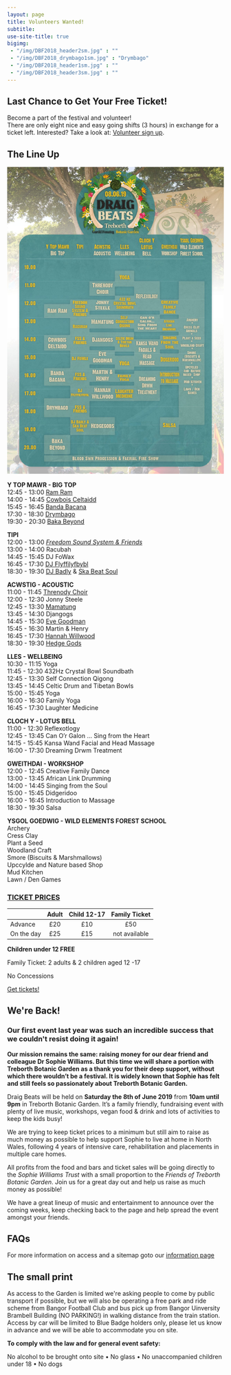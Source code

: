 ```yaml
---
layout: page
title: Volunteers Wanted!
subtitle: 
use-site-title: true
bigimg:
 - "/img/DBF2018_header2sm.jpg" : ""
 - "/img/DBF2018_drymbago1sm.jpg" : "Drymbago"
 - "/img/DBF2018_header1sm.jpg" : ""
 - "/img/DBF2018_header3sm.jpg" : ""
---
```


## Last Chance to Get Your Free Ticket!
Become a part of the festival and volunteer!  
There are only eight nice and easy going shifts (3 hours) in exchange for a ticket left.
Interested? Take a look at: [Volunteer sign up](https://volunteersignup.org/7XJ7P).   

## The Line Up

![Line Up](/img/LineUp.jpg)

**Y TOP MAWR - BIG TOP**  
12:45 - 13:00 [Ram Ram](https://www.facebook.com/RAM-RAM-aka-Reggae-And-Mental-Random-Access-Memory-355050051738196/)   
14:00 - 14:45 [Cowbois Celtaidd](https://www.facebook.com/cowbois.celtaidd)   
15:45 - 16:45 [Banda Bacana](https://bandabacana1.bandcamp.com)  
17:30 - 18:30 [Drymbago](https://www.facebook.com/Drymbago-280604965341497)  
19:30 - 20:30 [Baka Beyond](https://bakabeyond.net)  

**TIPI**  
12:00 - 13:00 [*Freedom Sound System & Friends*](https://www.facebook.com/freedomsoundsystem)  
13:00 - 14:00 Racubah  
14:45 - 15:45 DJ FoWax  
16:45 - 17:30 [DJ Flyffilyfbybl](https://www.facebook.com/DJ-fflyffilyfbybl-342288702450825/)  
18:30 - 19:30 [DJ Badly](https://www.facebook.com/RAM-RAM-aka-Reggae-And-Mental-Random-Access-Memory-355050051738196/) & [Ska Beat Soul](https://www.facebook.com/skabeatsoul/)  

**ACWSTIG - ACOUSTIC**  
11:00 - 11:45 [Threnody Choir](https://www.facebook.com/Threnodychoir)    
12:00 - 12:30 Jonny Steele  
12:45 - 13:30 [Mamatung](https://www.facebook.com/mamatungmusic)  
13:45 - 14:30 Djangogs  
14:45 - 15:30 [Eve Goodman](https://www.facebook.com/evegoodmanmusic/)  
15:45 - 16:30 Martin & Henry  
16:45 - 17:30 [Hannah Willwood](https://www.facebook.com/HannahWillwoodMusic/)  
18:30 - 19:30 [Hedge Gods](http://hedgegods.com)  

**LLES - WELLBEING**  
10:30 - 11:15 Yoga  
11:45 - 12:30 432Hz Crystal Bowl Soundbath  
12:45 - 13:30 Self Connection Qigong  
13:45 - 14:45 Celtic Drum and Tibetan Bowls  
15:00 - 15:45 Yoga  
16:00 - 16:30 Family Yoga  
16:45 - 17:30 Laughter Medicine  

**CLOCH Y - LOTUS BELL**  
11:00 - 12:30 Reflexotlogy  
12:45 - 13:45 Can O’r Galon ... Sing from the Heart  
14:15 - 15:45 Kansa Wand Facial and Head Massage  
16:00 - 17:30 Dreaming Drwm Treatment  

**GWEITHDAI - WORKSHOP**  
12:00 - 12:45 Creative Family Dance  
13:00 - 13:45 African Link Drumming  
14:00 - 14:45 Singing from the Soul  
15:00 - 15:45 Didgeridoo  
16:00 - 16:45 Introduction to Massage  
18:30 - 19:30 Salsa  

**YSGOL GOEDWIG - WILD ELEMENTS FOREST SCHOOL**  
Archery  
Cress Clay  
Plant a Seed  
Woodland Craft  
Smore (Biscuits & Marshmallows)  
Upccylde and Nature based Shop  
Mud Kitchen  
Lawn / Den Games  


### [TICKET PRICES](https://draigbeats2019.brownpapertickets.com)


|           | **Adult**        | **Child 12-17** | **Family Ticket**|
|-----------|:----------------:|:---------------:|:----------------:|
|Advance    | £20              | £10             | £50              |
|On the day | £25              | £15             | not available    |


**Children under 12 FREE**

Family Ticket: 2 adults & 2 children aged 12 -17

No Concessions

[Get tickets!](https://draigbeats2019.brownpapertickets.com)


## We're Back!

### Our first event last year was such an incredible success that we couldn't resist doing it again!

**Our mission remains the same: raising money for our dear friend and colleague Dr Sophie Williams. But this time we will share a portion with Treborth Botanic Garden as a thank you for their deep support, without which there wouldn’t be a festival. It is widely known that Sophie has felt and still feels so passionately about Treborth Botanic Garden.**

Draig Beats will be held on **Saturday the 8th of June 2019** from **10am until 9pm** in Treborth Botanic Garden. It’s a family friendly, fundraising event with plenty of live music, workshops, vegan food & drink and lots of activities to keep the kids busy!

We are trying to keep ticket prices to a minimum but still aim to raise as much money as possible to help support Sophie to live at home in North Wales, following 4 years of intensive care, rehabilitation and placements in multiple care homes.

All profits from the food and bars and ticket sales will be going directly to the *Sophie Williams Trust* with a small proportion to the *Friends of Treborth Botanic Garden*. Join us for a great day out and help us raise as much money as possible!

We have a great lineup of music and entertainment to announce over the coming weeks, keep checking back to the page and help spread the event amongst your friends.
 
## FAQs
For more information on access and a sitemap goto our [information page](/infos)

## The small print

As access to the Garden is limited we're asking people to come by public transport if possible, but we will also be operating a free park and ride scheme from Bangor Football Club and bus pick up from Bangor Uinversity Brambell Building (NO PARKING!) in walking distance from the train station. Access by car will be limited to Blue Badge holders only, please let us know in advance and we will be able to accommodate you on site.

**To comply with the law and for general event safety:**

No alcohol to be brought onto site • No glass • No unaccompanied children under 18 • No dogs

